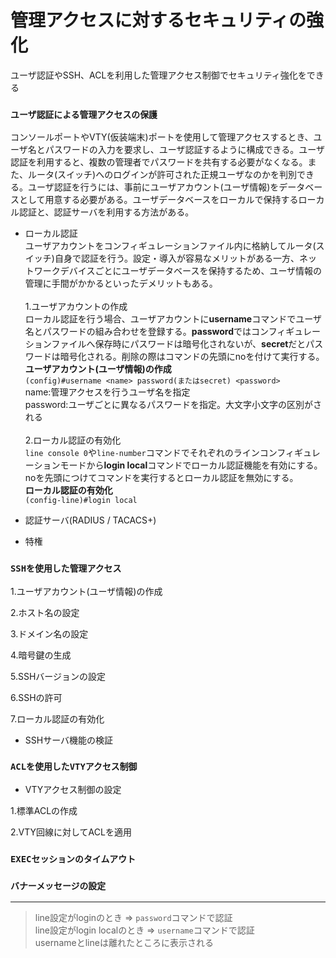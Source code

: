 # 管理アクセスに対するセキュリティの強化
ユーザ認証やSSH、ACLを利用した管理アクセス制御でセキュリティ強化をできる

### `ユーザ認証による管理アクセスの保護`
コンソールポートやVTY(仮装端末)ポートを使用して管理アクセスするとき、ユーザ名とパスワードの入力を要求し、ユーザ認証するように構成できる。ユーザ認証を利用すると、複数の管理者でパスワードを共有する必要がなくなる。また、ルータ(スイッチ)へのログインが許可された正規ユーザなのかを判別できる。ユーザ認証を行うには、事前にユーザアカウント(ユーザ情報)をデータベースとして用意する必要がある。ユーザデータベースをローカルで保持するローカル認証と、認証サーバを利用する方法がある。

- ローカル認証  
ユーザアカウントをコンフィギュレーションファイル内に格納してルータ(スイッチ)自身で認証を行う。設定・導入が容易なメリットがある一方、ネットワークデバイスごとにユーザデータベースを保持するため、ユーザ情報の管理に手間がかかるといったデメリットもある。</br></br>
1.ユーザアカウントの作成  
ローカル認証を行う場合、ユーザアカウントに**username**コマンドでユーザ名とパスワードの組み合わせを登録する。**password**ではコンフィギュレーションファイルへ保存時にパスワードは暗号化されないが、**secret**だとパスワードは暗号化される。削除の際はコマンドの先頭にnoを付けて実行する。  
**ユーザアカウント(ユーザ情報)の作成**  
`(config)#username <name> password(またはsecret) <password>`  
name:管理アクセスを行うユーザ名を指定  
password:ユーザごとに異なるパスワードを指定。大文字小文字の区別がされる</br></br>
2.ローカル認証の有効化  
`line console 0`や`line-number`コマンドでそれぞれのラインコンフィギュレーションモードから**login local**コマンドでローカル認証機能を有効にする。noを先頭につけてコマンドを実行するとローカル認証を無効にする。  
**ローカル認証の有効化**  
`(config-line)#login local`

- 認証サーバ(RADIUS / TACACS+)

- 特権

### `SSHを使用した管理アクセス`

1.ユーザアカウント(ユーザ情報)の作成

2.ホスト名の設定

3.ドメイン名の設定

4.暗号鍵の生成

5.SSHバージョンの設定

6.SSHの許可

7.ローカル認証の有効化

- SSHサーバ機能の検証

### `ACLを使用したVTYアクセス制御`

- VTYアクセス制御の設定

1.標準ACLの作成

2.VTY回線に対してACLを適用

### `EXECセッションのタイムアウト`

### `バナーメッセージの設定`

---
> line設定がloginのとき => `password`コマンドで認証  
> line設定がlogin localのとき => `username`コマンドで認証  
> usernameとlineは離れたところに表示される
